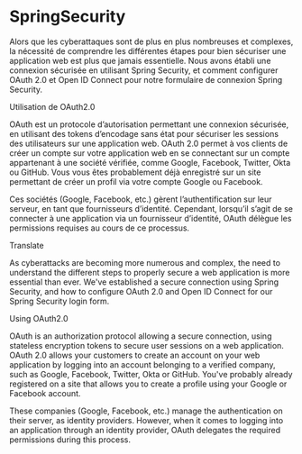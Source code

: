 # SpringSecurity
Alors que les cyberattaques sont de plus en plus nombreuses et complexes, la nécessité de comprendre les différentes étapes pour bien sécuriser une application web est plus que jamais essentielle.
Nous avons établi une connexion sécurisée en utilisant Spring Security, et comment configurer OAuth 2.0 et Open ID Connect pour notre formulaire de connexion Spring Security.

Utilisation de OAuth2.0

OAuth est un protocole d’autorisation permettant une connexion sécurisée, en utilisant des tokens d’encodage sans état pour sécuriser les sessions des utilisateurs sur une application web.
OAuth 2.0 permet à vos clients de créer un compte sur votre application web en se connectant sur un compte appartenant à une société vérifiée, comme Google, Facebook, Twitter, Okta ou GitHub.
Vous vous êtes probablement déjà enregistré sur un site permettant de créer un profil via votre compte Google ou Facebook.

Ces sociétés (Google, Facebook, etc.) gèrent l’authentification sur leur serveur, en tant que fournisseurs d’identité. Cependant, lorsqu’il s’agit de se connecter à une application via un fournisseur d’identité, OAuth délègue les permissions requises au cours de ce processus. 


Translate


As cyberattacks are becoming more numerous and complex, the need to understand the different steps to properly secure a web application is more essential than ever.
We've established a secure connection using Spring Security, and how to configure OAuth 2.0 and Open ID Connect for our Spring Security login form.

Using OAuth2.0

OAuth is an authorization protocol allowing a secure connection, using stateless encryption tokens to secure user sessions on a web application.
OAuth 2.0 allows your customers to create an account on your web application by logging into an account belonging to a verified company, such as Google, Facebook, Twitter, Okta or GitHub.
You've probably already registered on a site that allows you to create a profile using your Google or Facebook account.

These companies (Google, Facebook, etc.) manage the authentication on their server, as identity providers. However, when it comes to logging into an application through an identity provider, OAuth delegates the required permissions during this process.
